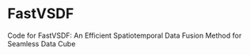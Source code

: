 # FastVSDF
Code for FastVSDF: An Efficient Spatiotemporal Data Fusion Method for Seamless Data Cube

